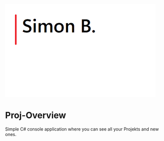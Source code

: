 ![Name-Logo](name-logo.png)

# Proj-Overview
Simple C# console application where you can see all your Projekts and new ones.
